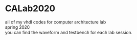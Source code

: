 # CALab2020
all of my vhdl codes for computer architecture lab<br>spring 2020<br>
you can find the waveform and testbench for each lab session.
